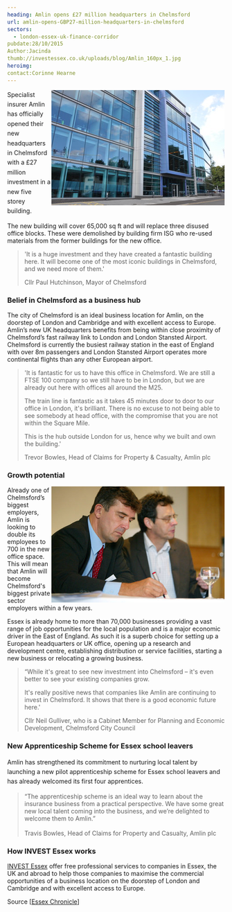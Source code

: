 ```yaml
---
heading: Amlin opens £27 million headquarters in Chelmsford
url: amlin-opens-GBP27-million-headquarters-in-chelmsford
sectors:
  - london-essex-uk-finance-corridor 
pubdate:28/10/2015
Author:Jacinda
thumb://investessex.co.uk/uploads/blog/Amlin_160px_1.jpg
heroimg:
contact:Corinne Hearne
---
```

<p><span style='line-height: 1.6;'><img alt='Amlin new head office Chelmsford Essex' src='../uploads/blog/0027_400.jpg' style='width: 400px; height: 266px; margin-left: 2px; margin-right: 2px; float: right;'/>Specialist insurer Amlin has officially opened their new headquarters in Chelmsford with a £27 million investment in a new five storey building. </span></p><p>The new building will cover 65,000 sq ft and will replace three disused office blocks. These were demolished by building firm ISG who re-used materials from the former buildings for the new office.</p><blockquote><p>'It is a huge investment and they have created a fantastic building here. It will become one of the most iconic buildings in Chelmsford, and we need more of them.'</p><p>Cllr Paul Hutchinson, Mayor of Chelmsford</p></blockquote><h3>Belief in Chelmsford as a business hub</h3><p>The city of Chelmsford is an ideal business location for Amlin, on the doorstep of London and Cambridge and with excellent access to Europe. Amlin’s new UK headquarters benefits from being within close proximity of Chelmsford’s fast railway link to London and London Stansted Airport. Chelmsford is currently the busiest railway station in the east of England with over 8m passengers and London Stansted Airport operates more continental flights than any other European airport.</p><blockquote><p>'It is fantastic for us to have this office in Chelmsford. We are still a FTSE 100 company so we still have to be in London, but we are already out here with offices all around the M25.</p><p>The train line is fantastic as it takes 45 minutes door to door to our office in London, it's brilliant. There is no excuse to not being able to see somebody at head office, with the compromise that you are not within the Square Mile.</p><p>This is the hub outside London for us, hence why we built and own the building.'</p><p>Trevor Bowles, Head of Claims for Property &amp; Casualty, Amlin plc</p></blockquote><h3>Growth potential</h3><p><img alt='Essex home to more than 70,000 businesses' src='../uploads/blog/Fbec2361_400.jpg' style='width: 400px; height: 268px; margin-left: 2px; margin-right: 2px; float: right;'/>Already one of Chelmsford’s biggest employers, Amlin is looking to double its employees to 700 in the new office space. This will mean that Amlin will become Chelmsford's biggest private sector employers within a few years.</p><p>Essex is already home to more than 70,000 businesses providing a vast range of job opportunities for the local population and is a major economic driver in the East of England. As such it is a superb choice for setting up a European headquarters or UK office, opening up a research and development centre, establishing distribution or service facilities, starting a new business or relocating a growing business.</p><blockquote><p>“While it's great to see new investment into Chelmsford – it's even better to see your existing companies grow.</p><p>It's really positive news that companies like Amlin are continuing to invest in Chelmsford. It shows that there is a good economic future here.'</p><p>Cllr Neil Gulliver, who is a Cabinet Member for Planning and Economic Development, Chelmsford City Council</p></blockquote><h3>New Apprenticeship Scheme for Essex school leavers</h3><div><span style='line-height: 1.6;'>Amlin has strengthened its commitment to nurturing local talent by launching a new pilot apprenticeship scheme for Essex school leavers and has already welcomed its first four apprentices. </span></div><blockquote><div>“The apprenticeship scheme is an ideal way to learn about the insurance business from a practical perspective. We have some great new local talent coming into the business, and we’re delighted to welcome them to Amlin.”</div><div> </div><div>Travis Bowles, Head of Claims for Property and Casualty, Amlin plc</div></blockquote><h3>How INVEST Essex works</h3><p><a href='../index.html' target='_blank'>INVEST Essex</a> offer free professional services to companies in Essex, the UK and abroad to help those companies to maximise the commercial opportunities of a business location on the doorstep of London and Cambridge and with excellent access to Europe.</p><p>Source [<a href='http://www.essexchronicle.co.uk/New-Amlin-building-heart-Chelmsford-opens-doors/story-28056754-detail/story.html#ixzz3pld1R0w5'>Essex Chronicle</a>]</p>
